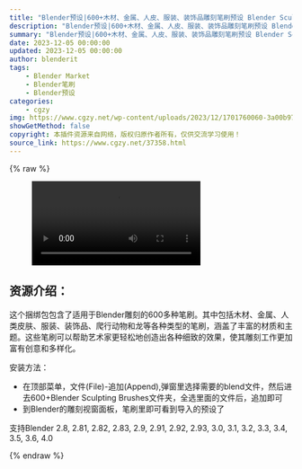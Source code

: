 ```yaml
---
title: "Blender预设|600+木材、金属、人皮、服装、装饰品雕刻笔刷预设 Blender Sculpting Brushes"
description: "Blender预设|600+木材、金属、人皮、服装、装饰品雕刻笔刷预设 Blender Sculpting Brushes"
summary: "Blender预设|600+木材、金属、人皮、服装、装饰品雕刻笔刷预设 Blender Sculpting Brushes"
date: 2023-12-05 00:00:00
updated: 2023-12-05 00:00:00
author: blenderit
tags: 
    - Blender Market
    - Blender笔刷
    - Blender预设
categories:
    - cgzy
img: https://www.cgzy.net/wp-content/uploads/2023/12/1701760060-3a00b973841276b.webp
showGetMethod: false
copyright: 本插件资源来自网络，版权归原作者所有，仅供交流学习使用！
source_link: https://www.cgzy.net/37358.html
---
```


{% raw %}
<figure class="wp-block-video aligncenter"><video controls src="https://cloud.video.taobao.com/play/u/717183932/p/1/e/6/t/1/374052549501.mp4"></video></figure><div class="wp-block-pandastudio-title"><div class="title_style_01"><h2 id="h2-0">资源介绍：</h2></div></div><p class="is-style-text-indent-2em">这个捆绑包包含了适用于Blender雕刻的600多种笔刷。其中包括木材、金属、人类皮肤、服装、装饰品、爬行动物和龙等各种类型的笔刷，涵盖了丰富的材质和主题。这些笔刷可以帮助艺术家更轻松地创造出各种细致的效果，使其雕刻工作更加富有创意和多样化。</p><div class="wp-block-pandastudio-title"><div class="title_style_01"><p>安装方法：</p></div></div><ul>
<li>在顶部菜单，文件(File)-追加(Append),弹窗里选择需要的blend文件，然后进去600+Blender Sculpting Brushes文件夹，全选里面的文件后，追加即可</li>



<li>到Blender的雕刻视窗面板，笔刷里即可看到导入的预设了</li>
</ul><div class="wp-block-pandastudio-tips"><div class="tip success "><p>支持Blender 2.8, 2.81, 2.82, 2.83, 2.9, 2.91, 2.92, 2.93, 3.0, 3.1, 3.2, 3.3, 3.4, 3.5, 3.6, 4.0</p>
</div></div>
<div style="display: none">cgzy</div>
{% endraw %}